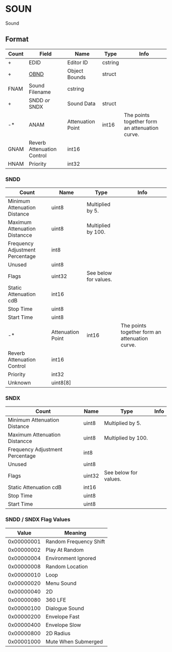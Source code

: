 SOUN
====

Sound

## Format

Count | Field | Name | Type | Info
------|-------|------|------|-----
+ | EDID | Editor ID | cstring |
+ | [OBND](Fields/OBND.md) | Object Bounds | struct |
 | FNAM | Sound Filename | cstring | 
+ | SNDD *or* SNDX | Sound Data | struct |
-* | ANAM | Attenuation Point | int16 | The points together form an attenuation curve.
 | GNAM | Reverb Attenuation Control | int16 |
 | HNAM | Priority | int32 |
 
### SNDD

Count | Name | Type | Info
------|------|------|-----
 | Minimum Attenuation Distance | uint8 | Multiplied by 5.
 | Maximum Attenuation Distancce | uint8 | Multiplied by 100.
 | Frequency Adjustment Percentage | int8 |
 | Unused | uint8 |
 | Flags | uint32 | See below for values.
 | Static Attenuation cdB | int16 |
 | Stop Time | uint8 |
 | Start Time | uint8 |
-* | Attenuation Point | int16 | The points together form an attenuation curve.
 | Reverb Attenuation Control | int16 |
 | Priority | int32 |
 | Unknown | uint8[8] |

### SNDX

Count | Name | Type | Info
------|------|------|-----
 | Minimum Attenuation Distance | uint8 | Multiplied by 5.
 | Maximum Attenuation Distancce | uint8 | Multiplied by 100.
 | Frequency Adjustment Percentage | int8 |
 | Unused | uint8 |
 | Flags | uint32 | See below for values.
 | Static Attenuation cdB | int16 |
 | Stop Time | uint8 |
 | Start Time | uint8 |
 
### SNDD / SNDX Flag Values

Value | Meaning
------|--------
0x00000001 | Random Frequency Shift
0x00000002 | Play At Random
0x00000004 | Environment Ignored
0x00000008 | Random Location
0x00000010 | Loop
0x00000020 | Menu Sound
0x00000040 | 2D
0x00000080 | 360 LFE
0x00000100 | Dialogue Sound
0x00000200 | Envelope Fast
0x00000400 | Envelope Slow
0x00000800 | 2D Radius
0x00001000 | Mute When Submerged
